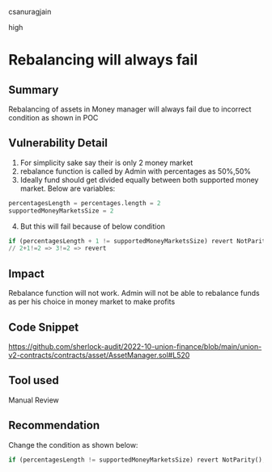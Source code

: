 csanuragjain

high

# Rebalancing will always fail

## Summary
Rebalancing of assets in Money manager will always fail due to incorrect condition as shown in POC

## Vulnerability Detail
1. For simplicity sake say their is only 2 money market
2. rebalance function is called by Admin with percentages as 50%,50%
3. Ideally fund should get divided equally between both supported money market. Below are variables:

```python
percentagesLength = percentages.length = 2
supportedMoneyMarketsSize = 2
```

4. But this will fail because of below condition

```python
if (percentagesLength + 1 != supportedMoneyMarketsSize) revert NotParity();
// 2+1!=2 => 3!=2 => revert
```

## Impact
Rebalance function will not work. Admin will not be able to rebalance funds as per his choice in money market to make profits

## Code Snippet
https://github.com/sherlock-audit/2022-10-union-finance/blob/main/union-v2-contracts/contracts/asset/AssetManager.sol#L520

## Tool used
Manual Review

## Recommendation
Change the condition as shown below:

```python
if (percentagesLength != supportedMoneyMarketsSize) revert NotParity();
```